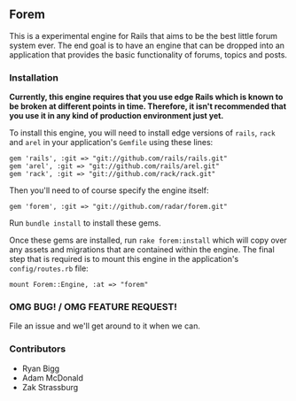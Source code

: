 ## Forem

This is a experimental engine for Rails that aims to be the best little forum system ever. The end goal is to have an engine that can be dropped into an application that provides the basic functionality of forums, topics and posts. 

### Installation

**Currently, this engine requires that you use edge Rails which is known to be broken at different points in time. Therefore, it isn't recommended that you use it in any kind of production environment just yet.** 

To install this engine, you will need to install edge versions of `rails`, `rack` and `arel` in your application's `Gemfile` using these lines:

    gem 'rails', :git => "git://github.com/rails/rails.git"
    gem 'arel', :git => "git://github.com/rails/arel.git"
    gem 'rack', :git => "git://github.com/rack/rack.git"
    
Then you'll need to of course specify the engine itself:

    gem 'forem', :git => "git://github.com/radar/forem.git"

Run `bundle install` to install these gems.

Once these gems are installed, run `rake forem:install` which will copy over any assets and migrations that are contained within the engine. The final step that is required is to mount this engine in the application's `config/routes.rb` file:

    mount Forem::Engine, :at => "forem"

### OMG BUG! / OMG FEATURE REQUEST!

File an issue and we'll get around to it when we can.

### Contributors

* Ryan Bigg
* Adam McDonald
* Zak Strassburg
